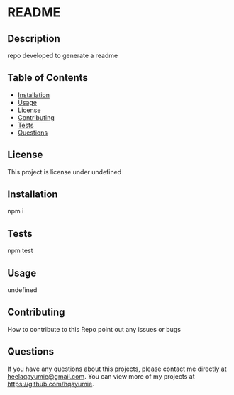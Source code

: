 # README
 
  

  
  ## Description 
  repo developed to generate a readme
  
  
  ## Table of Contents
  * [Installation](#installation)
  * [Usage](#usage)
  * [License](#license)
  * [Contributing](#contributing)
  * [Tests](#tests)
  * [Questions](#questions)

  ## License 
  This project is license under undefined

  ## Installation
  npm i

  ## Tests
  npm test
  
  ## Usage
  undefined

## Contributing 

  How to contribute to this Repo
  point out any issues or bugs
 
  
  
  ## Questions
  If you have any questions about this projects, please contact me directly at heelaqayumie@gmail.com. You can view more of my projects at https://github.com/hqayumie.
